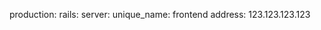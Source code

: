 <!-- layout:code post: building-a-manifest-file_deploy-to-your-own-server -->


production:
    rails:
        server:
            unique_name: frontend
            address: 123.123.123.123
